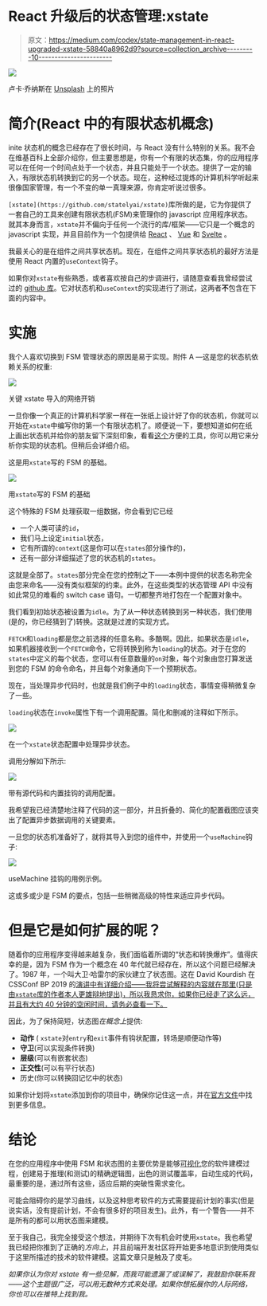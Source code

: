 # React 升级后的状态管理:xstate

> 原文：<https://medium.com/codex/state-management-in-react-upgraded-xstate-58840a8962d9?source=collection_archive---------10----------------------->

![](img/e64e4fbd70fd1525d6a24c4da5445c24.png)

卢卡·乔纳斯在 [Unsplash](https://unsplash.com?utm_source=medium&utm_medium=referral) 上的照片

# 简介(React 中的有限状态机概念)

inite 状态机的概念已经存在了很长时间，与 React 没有什么特别的关系。我不会在维基百科上全部介绍你，但主要思想是，你有一个有限的状态集，你的应用程序可以在任何一个时间点处于一个状态，并且只能处于一个状态。提供了一定的输入，有限状态机转换到它的另一个状态。现在，这种经过提炼的计算机科学听起来很像国家管理，有一个不变的单一真理来源，你肯定听说过很多。

`[xstate](https://github.com/statelyai/xstate)`库所做的是，它为你提供了一套自己的工具来创建有限状态机(FSM)来管理你的 javascript 应用程序状态。就其本身而言，`xstate`并不偏向于任何一个流行的库/框架——它只是一个概念的 javascript 实现，并且目前作为一个包提供给 [React](https://github.com/statelyai/xstate/tree/main/packages/xstate-react) 、 [Vue](https://github.com/statelyai/xstate/tree/main/packages/xstate-vue) 和 [Svelte](https://github.com/statelyai/xstate/tree/main/packages/xstate-svelte) 。

我最关心的是在组件之间共享状态机。现在，在组件之间共享状态机的最好方法是使用 React 内置的`useContext`钩子。

如果你对`xstate`有些熟悉，或者喜欢按自己的步调进行，请随意查看我曾经尝试过的 [github 库](https://github.com/sinisa-nimcevic/basic-async-call-repository/tree/ARTICLE/first-xstate)。它对状态机和`useContext`的实现进行了测试，这两者**不**包含在下面的内容中。

# 实施

我个人喜欢切换到 FSM 管理状态的原因是易于实现。附件 A —这是您的状态机依赖关系的权重:

![](img/d0d2320292b5cf07ce42102ac7737156.png)

关键 xstate 导入的网络开销

一旦你像一个真正的计算机科学家一样在一张纸上设计好了你的状态机，你就可以开始在`xstate`中编写你的第一个有限状态机了。顺便说一下，要想知道如何在纸上画出状态机并给你的朋友留下深刻印象，看看[这个](https://xstate.js.org/viz/)方便的工具，你可以用它来分析你实现的状态机。但稍后会详细介绍。

这是用`xstate`写的 FSM 的基础。

![](img/dd55d44956d4a0157054f1c05afffe3f.png)

用`xstate`写的 FSM 的基础

这个特殊的 FSM 处理获取一组数据，你会看到它已经

*   一个人类可读的`id`，
*   我们马上设定`initial`状态，
*   它有所谓的`context`(这是你可以在`states`部分操作的)，
*   还有一部分详细描述了您的状态机的`states`。

这就是全部了。`states`部分完全在您的控制之下——本例中提供的状态名称完全由您来命名——没有类似框架的约束。此外，在这些类型的状态管理 API 中没有如此常见的难看的 switch case 语句。一切都整齐地打包在一个配置对象中。

我们看到初始状态被设置为`idle`。为了从一种状态转换到另一种状态，我们使用(是的，你已经猜到了)转换。这就是过渡的实现方式。

`FETCH`和`loading`都是您之前选择的任意名称。多酷啊。因此，如果状态是`idle`，如果机器接收到一个`FETCH`命令，它将转换到称为`loading`的状态。对于在您的`states`中定义的每个状态，您可以有任意数量的`on`对象，每个对象由您打算发送到您的 FSM 的命令命名，并且每个对象通向下一个预期状态。

现在，当处理异步代码时，也就是我们例子中的`loading`状态，事情变得稍微复杂了一些。

`loading`状态在`invoke`属性下有一个调用配置。简化和删减的注释如下所示。

![](img/2b34b73c6c076a0a58414d29b033bcd2.png)

在一个`xstate`状态配置中处理异步状态。

调用分解如下所示:

![](img/3ae44833d1d64be1452e6397f9d3d5a7.png)

带有源代码和内置挂钩的调用配置。

我希望我已经清楚地注释了代码的这一部分，并且折叠的、简化的配置截图应该突出了配置异步数据调用的关键要素。

一旦您的状态机准备好了，就将其导入到您的组件中，并使用一个`useMachine`钩子:

![](img/4a6b166dea566458f4a704f3ec6f21ce.png)

useMachine 挂钩的用例示例。

这或多或少是 FSM 的要点，包括一些稍微高级的特性来适应异步代码。

# 但是它是如何扩展的呢？

随着你的应用程序变得越来越复杂，我们面临着所谓的“状态和转换爆炸”。值得庆幸的是，因为 FSM 作为一个概念在 40 年代就已经存在，所以这个问题已经解决了。1987 年，一个叫大卫·哈雷尔的家伙建立了状态图。这在 David Kourdish 在 CSSConf BP 2019 的[演讲中有详细介绍——我将尝试解释的内容就在那里(只是由`xstate`库的作者本人更雄辩地提出)，所以我恳求你，如果你已经走了这么远，并且有大约 40 分钟的空闲时间，请务必查看一下。](https://www.youtube.com/watch?v=0cqeGeC98MA)

因此，为了保持简短，状态图*在概念上*提供:

*   **动作** ( `xstate`对`entry`和`exit`事件有钩状配置，转场是顺便动作等)
*   **守卫**(可以实现条件转换)
*   **层级**(可以有嵌套状态)
*   **正交性**(可以有平行状态)
*   历史(你可以转换回记忆中的状态)

如果你计划将`xstate`添加到你的项目中，确保你记住这一点，并在[官方文件](https://github.com/statelyai/xstate)中找到更多信息。

# 结论

在您的应用程序中使用 FSM 和状态图的主要优势是能够[可视化](https://xstate.js.org/viz)您的软件建模过程，创建易于推理(和测试)的精确逻辑图，出色的测试覆盖率，自动生成的代码，最重要的是，通过所有这些，适应后期的突破性需求变化。

可能会阻碍你的是学习曲线，以及这种思考软件的方式需要提前计划的事实(但是说实话，没有提前计划，不会有很多好的项目发生)。此外，有一个警告——并不是所有的都可以用状态图来建模。

至于我自己，我完全接受这个想法，并期待下次有机会时使用`xstate`。我也希望我已经把你推到了正确的*方向上*，并且前端开发社区将开始更多地意识到使用类似于这里所描述的技术的软件建模。这篇文章只是触及了皮毛。

*如果你认为你对 xstate 有一些见解，而我可能遗漏了或误解了，我鼓励你联系我——这个主题很广泛，可以用无数种方式来处理。如果你想拓展你的人际网络，你也可以在推特上找到我。*